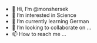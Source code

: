 - 👋 Hi, I’m @monshersek
- 👀 I’m interested in Science
- 🌱 I’m currently learning German
- 💞️ I’m looking to collaborate on ...
- 📫 How to reach me ...

<!---
monshersek/monshersek is a ✨ special ✨ repository because its `README.md` (this file) appears on your GitHub profile.
You can click the Preview link to take a look at your changes.
--->
